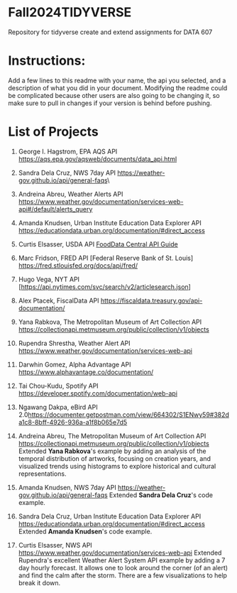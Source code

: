 # Fall2024TIDYVERSE

Repository for tidyverse create and extend assignments for DATA 607

# Instructions:

Add a few lines to this readme with your name, the api you selected, and a description of what you did in your document. Modifying the readme could be complicated because other users are also going to be changing it, so make sure to pull in changes if your version is behind before pushing.

# List of Projects

1.  George I. Hagstrom, EPA AQS API <https://aqs.epa.gov/aqsweb/documents/data_api.html>

2.  Sandra Dela Cruz, NWS 7day API <https://weather-gov.github.io/api/general-faqs>\

3.  Andreina Abreu, Weather Alerts API <https://www.weather.gov/documentation/services-web-api#/default/alerts_query>

4.  Amanda Knudsen, Urban Institute Education Data Explorer API <https://educationdata.urban.org/documentation/#direct_access>

5.  Curtis Elsasser, USDA API [FoodData Central API Guide](https://fdc.nal.usda.gov/api-guide.html)

6.  Marc Fridson, FRED API [Federal Reserve Bank of St. Louis] https://fred.stlouisfed.org/docs/api/fred/

7.  Hugo Vega, NYT API [<https://api.nytimes.com/svc/search/v2/articlesearch.json>]

8.  Alex Ptacek, FiscalData API <https://fiscaldata.treasury.gov/api-documentation/>

9.  Yana Rabkova, The Metropolitan Museum of Art Collection API <https://collectionapi.metmuseum.org/public/collection/v1/objects>

10. Rupendra Shrestha, Weather Alert API <https://www.weather.gov/documentation/services-web-api>

11. Darwhin Gomez, Alpha Advantage API <https://www.alphavantage.co/documentation/>

12. Tai Chou-Kudu, Spotify API <https://developer.spotify.com/documentation/web-api>

13. Ngawang Dakpa, eBird API 2.0<https://documenter.getpostman.com/view/664302/S1ENwy59#382da1c8-8bff-4926-936a-a1f8b065e7d5>                    
14. Andreina Abreu, The Metropolitan Museum of Art Collection API <https://collectionapi.metmuseum.org/public/collection/v1/objects>
Extended **Yana Rabkova**'s example by adding an analysis of the temporal distribution of artworks, focusing on creation years, and visualized trends using histograms to explore historical and cultural representations.

15. Amanda Knudsen, NWS 7day API <https://weather-gov.github.io/api/general-faqs> Extended **Sandra Dela Cruz**'s code example.

16. Sandra Dela Cruz, Urban Institute Education Data Explorer API <https://educationdata.urban.org/documentation/#direct_access> Extended **Amanda Knudsen**'s code example.

17. Curtis Elsasser, NWS API <https://www.weather.gov/documentation/services-web-api>
Extended Rupendra's excellent Weather Alert System API example by adding a 7 day hourly forecast. 
It allows one to look around the corner (of an alert) and find the calm after the storm. There are a few visualizations to help break it down.
